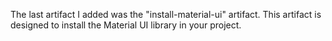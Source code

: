 The last artifact I added was the "install-material-ui" artifact. This artifact is designed to install the Material UI library in your project.
